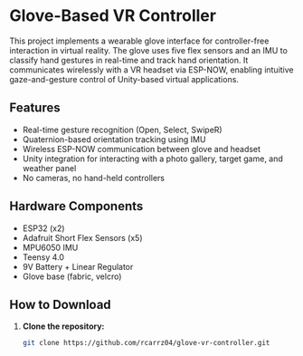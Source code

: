# Glove-Based VR Controller

This project implements a wearable glove interface for controller-free interaction in virtual reality. The glove uses five flex sensors and an IMU to classify hand gestures in real-time and track hand orientation. It communicates wirelessly with a VR headset via ESP-NOW, enabling intuitive gaze-and-gesture control of Unity-based virtual applications.

## Features

- Real-time gesture recognition (Open, Select, SwipeR)
- Quaternion-based orientation tracking using IMU
- Wireless ESP-NOW communication between glove and headset
- Unity integration for interacting with a photo gallery, target game, and weather panel
- No cameras, no hand-held controllers

## Hardware Components

- ESP32 (x2)
- Adafruit Short Flex Sensors (x5)
- MPU6050 IMU
- Teensy 4.0
- 9V Battery + Linear Regulator
- Glove base (fabric, velcro)

## How to Download

1. **Clone the repository:**
   ```bash
   git clone https://github.com/rcarrz04/glove-vr-controller.git
